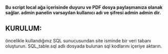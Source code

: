 
<b>Bu script  local ağa içerisinde duyuru ve PDF dosya paylaşmanıza olanak sağlar.
admin panelin varsayılan kullanıcı adı ve şifresi admin admin dir.
  
</b>

<h2>KURULUM:</h2>
<p>
öncelikle kullandığınız SQL sunucusundan site isminde bir veri tabanı oluşturun.
 SQL_table.sql adlı dosyada bulunan sql kodlarını içeriye aktarın.

  
</p>

